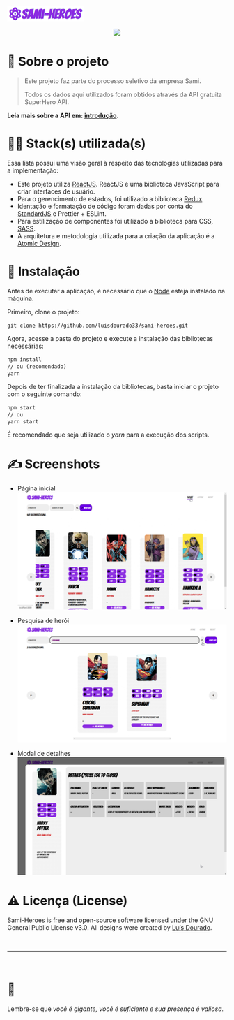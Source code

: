 ![Sami Heroes](sami-heroes.png)

<div align='center'>
</a>
  
<a href='https://github.com/luisdourado33/sami-heroes/blob/main/LICENSE'>
  
<img src='https://img.shields.io/github/license/luisdourado33/sami-heroes?style=for-the-badge'>
</a>
  
</div>

# 🧐 Sobre o projeto
> Este projeto faz parte do processo seletivo da empresa Sami.
> 
> Todos os dados aqui utilizados foram obtidos através da API gratuita SuperHero API.

**Leia mais sobre a API em: [introdução](https://www.superheroapi.com).**

# 👨‍💻 Stack(s) utilizada(s)

Essa lista possui uma visão geral à respeito das tecnologias utilizadas para a implementação:

- Este projeto utiliza [ReactJS](https://pt-br.reactjs.org). ReactJS é uma biblioteca JavaScript para criar interfaces de usuário.
- Para o gerencimento de estados, foi utilizado a biblioteca [Redux](https://redux.js.org) 
- Identação e formatação de código foram dadas por conta do [StandardJS](https://standardjs.com) e Prettier + ESLint.
- Para estilização de componentes foi utilizado a biblioteca para CSS,  [SASS](https://sass-lang.com).
- A arquitetura e metodologia utilizada para a criação da aplicação é a [Atomic Design](https://atomicdesign.bradfrost.com/chapter-2/). 

# 📝 Instalação

Antes de executar a aplicação, é necessário que o [Node](https://nodejs.org/en/) esteja instalado na máquina.

Primeiro, clone o projeto:

```
git clone https://github.com/luisdourado33/sami-heroes.git
```

Agora, acesse a pasta do projeto e execute a instalação das bibliotecas necessárias:

```
npm install
// ou (recomendado)
yarn
```

Depois de ter finalizada a instalação da bibliotecas, basta iniciar o projeto com o seguinte comando:

```
npm start
// ou
yarn start
```

É recomendado que seja utilizado o *yarn* para a execução dos scripts.

# ✍️ Screenshots

 - Página inicial
![Home](heroes-list.png)

- Pesquisa de herói
![Home](hero-search.png)

- Modal de detalhes
![Home](hero-details.png)

# ⚠️ Licença (License)

Sami-Heroes is free and open-source software licensed under the GNU General Public License v3.0. All designs were created by [Luís Dourado](https://github.com/luisdourado33).

<br />

---

<br />

# 💛

Lembre-se que *você é gigante, você é suficiente e sua presença é valiosa.* 